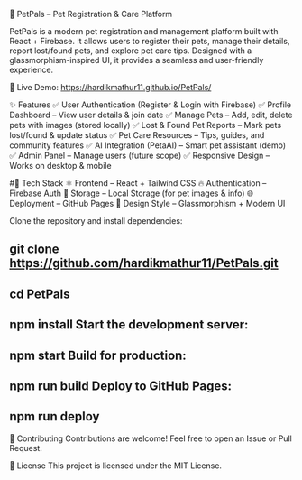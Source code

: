 🐾 PetPals – Pet Registration & Care Platform



PetPals is a modern pet registration and management platform built with React + Firebase.
It allows users to register their pets, manage their details, report lost/found pets, and explore pet care tips.
Designed with a glassmorphism-inspired UI, it provides a seamless and user-friendly experience.

🔗 Live Demo: https://hardikmathur11.github.io/PetPals/

✨ Features
✅ User Authentication (Register & Login with Firebase)
✅ Profile Dashboard – View user details & join date
✅ Manage Pets – Add, edit, delete pets with images (stored locally)
✅ Lost & Found Pet Reports – Mark pets lost/found & update status
✅ Pet Care Resources – Tips, guides, and community features
✅ AI Integration (PetaAI) – Smart pet assistant (demo)
✅ Admin Panel – Manage users (future scope)
✅ Responsive Design – Works on desktop & mobile

#🚀 Tech Stack
⚛️ Frontend – React + Tailwind CSS
🔥 Authentication – Firebase Auth
💾 Storage – Local Storage (for pet images & info)
🌐 Deployment – GitHub Pages
🎨 Design Style – Glassmorphism + Modern UI



Clone the repository and install dependencies:

git clone https://github.com/hardikmathur11/PetPals.git
---
cd PetPals
---
npm install
Start the development server:
---
npm start
Build for production:
---
npm run build
Deploy to GitHub Pages:
---
npm run deploy
---

🤝 Contributing
Contributions are welcome! Feel free to open an Issue or Pull Request.

📜 License
This project is licensed under the MIT License.
